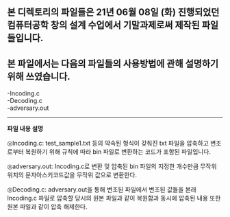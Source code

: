 본 디렉토리의 파일들은 21년 06월 08일 (화) 진행되었던 컴퓨터공학 창의 설계 수업에서 기말과제로써 제작된 파일들입니다.
------
본 파일에서는 다음의 파일들의 사용방법에 관해 설명하기 위해 쓰였습니다.
----
-Incoding.c     
-Decoding.c     
-adversary.out     
* * *
**파일 내용 설명**     
    
◎Incoding.c: test_sample1.txt 등의 약속된 형식이 갖춰진 txt 파일을 압축하고 변조로부터 복원하기 위해 규칙에 따라 bin 파일로 변환하는 코드가 포함된 파일입니다.

◎adversary.out: Incoding.c로 변환 및 압축된 bin 파일의 지정한 개수만큼 무작위 위치의 문자아스키코드값을 무작위 값으로 변환한다.

◎Decoding.c: adversary.out을 통해 변조된 파일에서 변조된 값들을 본래 Incoding.c 파일로 압축할 당시의 원본 파일과 같이 복원함과 동시에 압축된 내용 또한 원본 파일과 같이 압축 해제한다.
